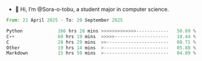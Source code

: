 - 👋 Hi, I’m @Sora-o-tobu, a student major in computer science.

<!--START_SECTION:waka-->

```rust
From: 21 April 2025 - To: 20 September 2025

Python             166 hrs 28 mins >>>>>>>>>>>>>------------   50.89 %
C++                60 hrs 19 mins  >>>>>--------------------   18.44 %
C                  28 hrs 29 mins  >>-----------------------   08.71 %
Other              19 hrs 14 mins  >------------------------   05.88 %
Markdown           15 hrs 59 mins  >------------------------   04.89 %
```

<!--END_SECTION:waka-->

<!---
<img align='center' src='https://raw.githubusercontent.com/Sora-o-tobu/Sora-o-tobu/main/OneLastSora.png' width='410px'>
--->
<!---
Sora-o-tobu/Sora-o-tobu is a ✨ special ✨ repository because its `README.md` (this file) appears on your GitHub profile.
You can click the Preview link to take a look at your changes.
--->
